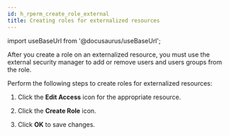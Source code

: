 ```yaml
---
id: h_rperm_create_role_external
title: Creating roles for externalized resources
---
```

import useBaseUrl from '@docusaurus/useBaseUrl';



After you create a role on an externalized resource, you must use the external security manager to add or remove users and users groups from the role.

Perform the following steps to create roles for externalized resources:

1.  Click the **Edit Access** icon for the appropriate resource.

2.  Click the **Create Role** icon.

3.  Click **OK** to save changes.


